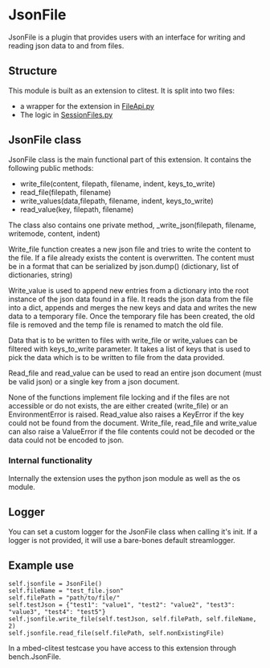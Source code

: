 # JsonFile
JsonFile is a plugin that provides users with an interface for writing and reading json data to and from files.

## Structure
This module is built as an extension to clitest. It is split into two files:

* a wrapper for the extension in [FileApi.py](../mbed_clitest/Extensions/FileApi.py)
* The logic in [SessionFiles.py](../mbed_clitest/Extensions/file/SessionFiles.py)

## JsonFile class
JsonFile class is the main functional part of this extension. It contains the following public methods:

* write_file(content, filepath, filename, indent, keys_to_write)
* read_file(filepath, filename)
* write_values(data,filepath, filename, indent, keys_to_write)
* read_value(key, filepath, filename)

The class also contains one private method, _write_json(filepath, filename, writemode, content, indent)

Write_file function creates a new json file and tries to write the content to the file. If a file already exists the content is overwritten.
The content must be in a format that can be serialized by json.dump() (dictionary, list of dictionaries, string)

Write_value is used to append new entries from a dictionary into the root instance of the json data found in a file.
It reads the json data from the file into a dict, appends and merges the new keys and data and writes the new data to a temporary file.
Once the temporary file has been created, the old file is removed and the temp file is renamed to match the old file.

Data that is to be written to files with write_file or write_values can be filtered with keys_to_write parameter.
It takes a list of keys that is used to pick the data which is to be written to file from the data provided.

Read_file and read_value can be used to read an entire json document (must be valid json) or a single key from a json document.

None of the functions implement file locking and if the files are not accessible or do not exists, the are either created (write_file) or an EnvironmentError is raised.
Read_value also raises a KeyError if the key could not be found from the document.
Write_file, read_file and write_value can also raise a ValueError if the file contents could not be decoded or the data could not be encoded to json.

### Internal functionality
Internally the extension uses the python json module as well as the os module.

## Logger
You can set a custom logger for the JsonFile class when calling it's init. If a logger is not provided, it will use a bare-bones default streamlogger.

## Example use
```
self.jsonfile = JsonFile()
self.fileName = "test_file.json"
self.filePath = "path/to/file/"
self.testJson = {"test1": "value1", "test2": "value2", "test3": "value3", "test4": "test5"}
self.jsonfile.write_file(self.testJson, self.filePath, self.fileName, 2)
self.jsonfile.read_file(self.filePath, self.nonExistingFile)
```
In a mbed-clitest testcase you have access to this extension through bench.JsonFile.
